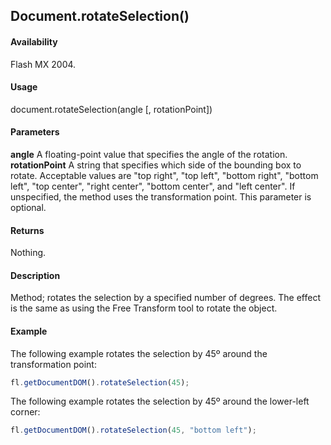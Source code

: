 ## Document.rotateSelection()

#### Availability

Flash MX 2004.

#### Usage

document.rotateSelection(angle [, rotationPoint])

#### Parameters

**angle** A floating-point value that specifies the angle of the rotation.
**rotationPoint** A string that specifies which side of the bounding box to rotate. Acceptable values are "top right", "top left", "bottom right", "bottom left", "top center", "right center", "bottom center", and "left center". If unspecified, the method uses the transformation point. This parameter is optional.

#### Returns

Nothing.

#### Description

Method; rotates the selection by a specified number of degrees. The effect is the same as using the Free Transform tool to rotate the object.

#### Example

The following example rotates the selection by 45º around the transformation point:

```javascript
fl.getDocumentDOM().rotateSelection(45);
```

The following example rotates the selection by 45º around the lower-left corner:

```javascript
fl.getDocumentDOM().rotateSelection(45, "bottom left");
```
